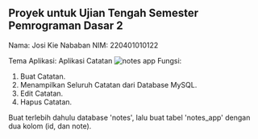 ## Proyek untuk Ujian Tengah Semester Pemrograman Dasar 2

Nama: Josi Kie Nababan
NIM: 220401010122

Tema Aplikasi: Aplikasi Catatan
![notes app](https://github.com/josikie/Aplikasi-Catatan/assets/54074780/b6d1b52f-b8d6-4e27-b7dc-cf69875374d6)
Fungsi:
1. Buat Catatan.
2. Menampilkan Seluruh Catatan dari Database MySQL.
3. Edit Catatan.
4. Hapus Catatan.

Buat terlebih dahulu database 'notes', lalu buat tabel 'notes_app' dengan dua kolom (id, dan note). 
